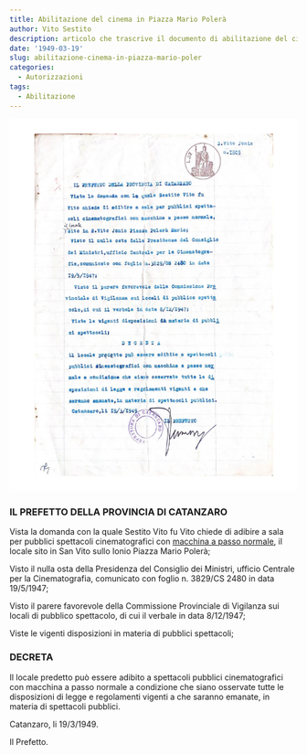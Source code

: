 ```yaml
---
title: Abilitazione del cinema in Piazza Mario Polerà
author: Vito Sestito
description: articolo che trascrive il documento di abilitazione del cinema nel 1949
date: '1949-03-19'
slug: abilitazione-cinema-in-piazza-mario-poler
categories:
  - Autorizzazioni
tags:
  - Abilitazione
---
```


![1949-03-19 Abilitazione del cinema in Piazza Mario Polerà](images/19490319abilitazionecinema.jpg)

### IL PREFETTO DELLA PROVINCIA DI CATANZARO

Vista la domanda con la quale Sestito Vito fu Vito chiede di adibire a sala per pubblici spettacoli cinematografici con [macchina a passo normale](https://it.wikipedia.org/wiki/Proiettore_cinematografico), il locale sito in San Vito sullo Ionio Piazza Mario Polerà;

Visto il nulla osta della Presidenza del Consiglio dei Ministri, ufficio Centrale per la Cinematografia, comunicato con foglio n. 3829/CS 2480 in data 19/5/1947;

Visto il parere favorevole della Commissione Provinciale di Vigilanza sui locali di pubblico spettacolo, di cui il verbale in data 8/12/1947;

Viste le vigenti disposizioni in materia di pubblici spettacoli;

### DECRETA

Il locale predetto può essere adibito a spettacoli pubblici cinematografici con macchina a passo normale a condizione che siano osservate tutte le disposizioni di legge e regolamenti vigenti a che saranno emanate, in materia di spettacoli pubblici.

Catanzaro, li 19/3/1949.

Il Prefetto.
